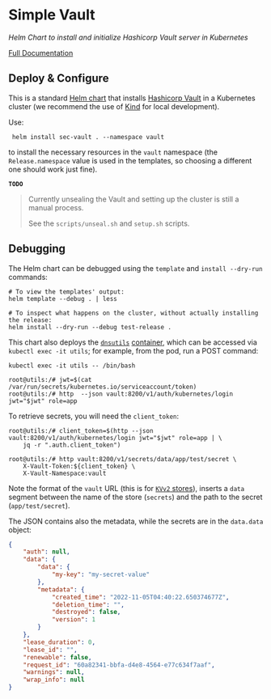 # Simple Vault

*Helm Chart to install and initialize Hashicorp Vault server in Kubernetes*

[Full Documentation](https://devopscube.com/vault-in-kubernetes/)

## Deploy & Configure

This is a standard [Helm chart](https://helm.sh/docs/topics/charts/) that installs [Hashicorp Vault](https://www.vaultproject.io/) in a Kubernetes cluster (we recommend the use of [Kind](https://kind.sigs.k8s.io/docs/user/quick-start/) for local development).

Use:

```shell
 helm install sec-vault . --namespace vault
```

to install the necessary resources in the `vault` namespace (the `Release.namespace` value is used in the templates, so choosing a different one should work just fine).

**`TODO`** 
> Currently unsealing the Vault and setting up the cluster is still a manual process.
>
> See the `scripts/unseal.sh` and `setup.sh` scripts.

## Debugging

The Helm chart can be debugged using the `template` and `install --dry-run` commands:

```shell
# To view the templates' output:
helm template --debug . | less

# To inspect what happens on the cluster, without actually installing the release:
helm install --dry-run --debug test-release .
```

This chart also deploys the [`dnsutils`](https://github.com/massenz/dnsutils) [container](https://hub.docker.com/repository/docker/massenz/dnsutils), which can be accessed via `kubectl exec -it utils`; for example, from the pod, run a POST command:

```
kubectl exec -it utils -- /bin/bash

root@utils:/# jwt=$(cat /var/run/secrets/kubernetes.io/serviceaccount/token)
root@utils:/# http  --json vault:8200/v1/auth/kubernetes/login jwt="$jwt" role=app
```

To retrieve secrets, you will need the `client_token`:

```
root@utils:/# client_token=$(http --json vault:8200/v1/auth/kubernetes/login jwt="$jwt" role=app | \
    jq -r ".auth.client_token")

root@utils:/# http vault:8200/v1/secrets/data/app/test/secret \
    X-Vault-Token:${client_token} \
    X-Vault-Namespace:vault
```

Note the format of the `vault` URL (this is for [`KVv2` stores](https://developer.hashicorp.com/vault/api-docs/secret/kv/kv-v2#sample-request-3)),
inserts a `data` segment between the name of the store (`secrets`) and the path to the secret (`app/test/secret`).

The JSON contains also the metadata, while the secrets are in the `data.data` object:

```json
{
    "auth": null,
    "data": {
        "data": {
            "my-key": "my-secret-value"
        },
        "metadata": {
            "created_time": "2022-11-05T04:40:22.650374677Z",
            "deletion_time": "",
            "destroyed": false,
            "version": 1
        }
    },
    "lease_duration": 0,
    "lease_id": "",
    "renewable": false,
    "request_id": "60a82341-bbfa-d4e8-4564-e77c634f7aaf",
    "warnings": null,
    "wrap_info": null
}
```
